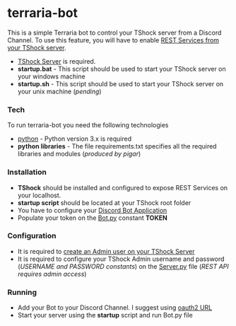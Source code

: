 # terraria-bot

This is a simple Terraria bot to control your TShock server from a Discord Channel. To use this feature, you will have to enable [REST Services from your TShock server](https://tshock.readme.io/v4.3.22/reference).

  - [TShock Server](https://github.com/Pryaxis/TShock/releases) is required.
  - **startup.bat** - This script should be used to start your TShock server on your windows machine
  - **startup.sh** - This script should be used to start your TShock server on your unix machine (_pending_)

### Tech

To run terraria-bot you need the following technologies

* [python](https://www.python.org/) - Python version 3.x is required
* **python libraries** - The file requirements.txt specifies all the required libraries and modules (_produced by pigar_)

### Installation

  - **TShock** should be installed and configured to expose REST Services on your localhost.
  - **startup script** should be located at your TShock root folder
  - You have to configure your [Discord Bot Application](https://github.com/SinisterRectus/Discordia/wiki/Setting-up-a-Discord-application)
  - Populate your token on the [Bot.py](https://github.com/jobtravaini/terraria-bot/blob/master/Bot.py) constant **TOKEN**

### Configuration

  - It is required to [create an Admin user on your TShock Server](https://tshock.readme.io/docs/getting-started)
  - It is required to configure your TShock Admin username and password (_USERNAME and PASSWORD constants_) on the [Server.py](https://github.com/jobtravaini/terraria-bot/blob/master/tshock/Server.py) file (_REST API requires admin access_)
  
### Running

  - Add your Bot to your Discord Channel. I suggest using [oauth2 URL](https://discordapp.com/developers/docs/topics/oauth2)
  - Start your server using the **startup** script and run Bot.py file
